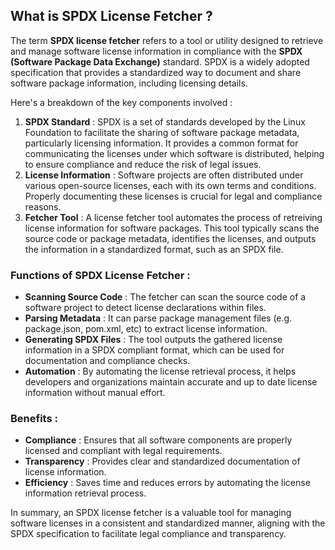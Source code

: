 ## What is SPDX License Fetcher ?

The term **SPDX license fetcher** refers to a tool or utility designed to retrieve and manage software license information in compliance with the **SPDX (Software Package Data Exchange)** standard. SPDX is a widely adopted specification that provides a standardized way to document and share software package information, including licensing details.

Here's a breakdown of the key components involved :

1. **SPDX Standard** : SPDX is a set of standards developed by the Linux Foundation to facilitate the sharing of software package metadata, particularly licensing information. It provides a common format for communicating the licenses under which software is distributed, helping to ensure compliance and reduce the risk of legal issues.
2. **License Information** : Software projects are often distributed under various open-source licenses, each with its own terms and conditions. Properly documenting these licenses is crucial for legal and compliance reasons.
3. **Fetcher Tool** : A license fetcher tool automates the process of retreiving license information for software packages. This tool typically scans the source code or package metadata, identifies the licenses, and outputs the information in a standardized format, such as an SPDX file.

### Functions of SPDX License Fetcher :

- **Scanning Source Code** : The fetcher can scan the source code of a software project to detect license declarations within files.
- **Parsing Metadata** : It can parse package management files (e.g. package.json, pom.xml, etc) to extract license information.
- **Generating SPDX Files** : The tool outputs the gathered license information in a SPDX compliant format, which can be used for documentation and compliance checks.
- **Automation** : By automating the license retrieval process, it helps developers and organizations maintain accurate and up to date license information without manual effort.

### Benefits :

- **Compliance** : Ensures that all software components are properly licensed and compliant with legal requirements.
- **Transparency** : Provides clear and standardized documentation of license information.
- **Efficiency** : Saves time and reduces errors by automating the license information retrieval process.

In summary, an SPDX license fetcher is a valuable tool for managing software licenses in a 
consistent and standardized manner, aligning with the SPDX specification to facilitate legal 
compliance and transparency.